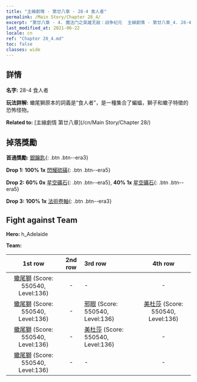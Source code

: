 ```yaml
---
title: "主線劇情 - 第廿八章 - 28-4 食人者"
permalink: /Main Story/Chapter 28_4/
excerpt: "第廿八章 - 4. 魔法门之英雄无敌：战争纪元  主線劇情 - 第廿八章_4. 28-4 食人者"
last_modified_at: 2021-06-22
locale: cn
ref: "Chapter 28_4.md"
toc: false
classes: wide
---
```


## 詳情

 **名字:** 28-4 食人者

 **玩法詳解:** 蠍尾獅原本的詞義是“食人者”，是一種集合了蝙蝠，獅子和蠍子特徵的恐怖怪物。

 **Related to:** [主線劇情 第廿八章](/cn/Main Story/Chapter 28/)

## 掉落獎勵

 **首通獎勵:** [銀鑰匙](/cn/Items/con_693/){: .btn .btn--era3}

 **Drop 1:** **100% 1x** [閃耀硫磺](/cn/Items/mat_99/){: .btn .btn--era5}

 **Drop 2:** **60% 0x** [星空礦石](/cn/Items/mat_89/){: .btn .btn--era5}, **40% 1x** [星空礦石](/cn/Items/mat_89/){: .btn .btn--era5}

 **Drop 3:** **100% 1x** [法術卷軸](/cn/Items/con_694/){: .btn .btn--era3}


## Fight against Team
 **Hero:** h_Adelaide

 **Team:**


  | 1st row | 2nd row | 3rd row | 4th row |
  |:----:|:----:|:----|:----:|
  | [蠍尾獅](/cn/units/Manticore/) (Score: 550540, Level:136)  | - | - | - |
  | [蠍尾獅](/cn/units/Manticore/) (Score: 550540, Level:136)  | - | [邪眼](/cn/units/Beholder/) (Score: 550540, Level:136)  | [美杜莎](/cn/units/Medusa/) (Score: 550540, Level:136)  |
  | [蠍尾獅](/cn/units/Manticore/) (Score: 550540, Level:136)  | - | [美杜莎](/cn/units/Medusa/) (Score: 550540, Level:136)  | - |
  | [蠍尾獅](/cn/units/Manticore/) (Score: 550540, Level:136)  | - | - | - |


